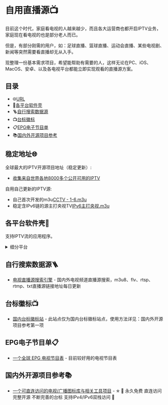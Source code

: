 # 自用直播源📺️

目前这个时代，家庭看电视的人越来越少，而且各大运营商也都开启IPTV业务，家庭现在看电视的也是部分老人而已。

但是，有部分刚需的用户，如：足球直播、篮球直播、运动会直播、某些电视剧、新闻等突然需要看直播却无从入手。

现整理一份基本需求项目，希望能帮助有需要的人，这样无论在PC、iOS、MacOS、安卓、以及各电视平台都能立即实现观看的直播源方案。

## 目录

- 🌐[URL](#稳定地址)
- 💾[各平台软件壳](#各平台软件壳)
- 🪜[自行搜索数据源](#自行搜索数据源)
- 📺[台标徽标](#台标徽标)
- 📋[EPG电子节目单](#EPG电子节目单)
- 📚[国内外开源项目参考](#国内外开源项目参考)
  
## 稳定地址🌐

全球最大的IPTV开源项目地址（稳定更新）:

- [收集来自世界各地8000多个公开可用的IPTV](https://github.com/iptv-org/iptv)

自用自己更新的IPTV源:

- 自己首次开发的m3u[CCTV - 1-6.m3u](https://raw.githubusercontent.com/SuperXOX/BOX/master/M3U/CCTV%20-%201-6.m3u)
- 稳定含IPv6链的源主打央视TV[IPv6主打央视.m3u](https://raw.githubusercontent.com/SuperXOX/BOX/master/M3U/%E8%87%AA%E7%94%A8%E5%85%A8IPTV.m3u)

## 各平台软件壳💾

支持IPTV流的应用程序。

<details>
<summary>细分平台</summary>
<p>

 ### Windows

 - [VLC for Windows](https://www.videolan.org/vlc/download-windows.html) 免费开放源代码的便携式跨平台媒体播放器。
 - [Kodi](https://kodi.tv/) 具有库支持的免费跨平台媒体播放器。
   - [IPTV Simple PVR](https://kodi.tv/addon/pvr-client/pvr-iptv-simple-client) - Kodi的IPTV直播电视和广播PVR客户端插件。

 ### MacOS

 - [VLC for Mac OS X](https://www.videolan.org/vlc/download-macosx.html) 免费和开放源代码的便携式跨平台媒体播放器。
 - [IINA](https://iina.io/) - 适用于macOS的现代媒体播放器。
 - [Kodi](https://kodi.tv/) - 具有库支持的免费跨平台媒体播放器。
   - [IPTV Simple PVR](https://kodi.tv/addon/pvr-client/pvr-iptv-simple-client) - Kodi的IPTV直播电视和广播PVR客户端插件。

 ### AppleTV

 - [iPlayTV](https://apps.apple.com/us/app/iplaytv/id1072226801)
   - 食用指南
     1. 打开iPlayTV 点击 ➕号;
     2. 选择 Remote Playlist File;
     3. 第一行随意输入一个名字;
     4. 第二行输入上面给你的地址;
     5. 第三行不用管;
     6. 点 save 即可;

 ### iOS

 - [GSE SMART IPTV](https://apps.apple.com/us/app/gse-smart-iptv/id1028734023) 完整的用户定义的高级IPTV解决方案，用于实时和非实时电视/流。
 - [Movie Stream: Watch Smart IPTV ](https://apps.apple.com/us/app/movie-stream-ip-tv-films/id1450912244) - 启用Chromecast的应用程序，可让您将收藏的视频从移动设备流式传输到电视。
 - [nPlayer](https://apps.apple.com/cn/app/nplayer/id1116905928) - 支持播放列表文件：CUE、M3U、PLS

 ### Android

 - [NET IP TV](https://play.google.com/store/apps/details?id=com.dnamedya.netiptv)
 - [Kodi](https://kodi.tv/) 具有库支持的免费跨平台媒体播放器。
  - [IPTV Simple PVR](https://kodi.tv/addon/pvr-client/pvr-iptv-simple-client) - Kodi的IPTV直播电视和广播PVR客户端插件。

 ### PlayStation 4 / Xbox One

 - [Plex](https://www.plex.tv/apps-devices/#modal-devices-playstation-4) 客户端服务器媒体播放器。为了通过Plex App观看IPTV，可以使用 [Cigaras / IPTV.bundle](https://github.com/Cigaras/IPTV.bundle) 插件。

</p>
</details>

## 自行搜索数据源🪜

- [电视直播源搜索引擎](https://www.foodieguide.com/iptvsearch/) - 国内外电视频道直播源搜索，m3u8、flv、rtsp、rtmp、txt直播源链接地址每日更新

## 台标徽标📺

- [国内台标徽标站](https://live.fanmingming.com/e.xml) - 此站点仅为国内台标徽标站点，使用方法详见：国内外开源项目参考第一项

## EPG电子节目单📋

- [一个全球 EPG 电视节目表](https://epg.pw/test_channel_page.html) - 目前较好用的电视节目表

## 国内外开源项目参考📚

- [一个可直连访问的电视/广播图标库与相关工具项目](https://live.fanmingming.com/) - ✯ 🔕 永久免费 直连访问 完整开源 不断完善的台标 支持IPv4/IPv6双栈访问 🔕
